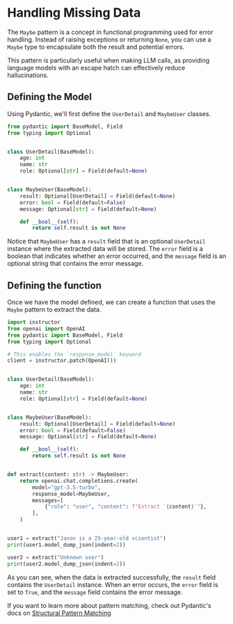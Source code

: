 # Handling Missing Data

The `Maybe` pattern is a concept in functional programming used for error handling. Instead of raising exceptions or returning `None`, you can use a `Maybe` type to encapsulate both the result and potential errors.

This pattern is particularly useful when making LLM calls, as providing language models with an escape hatch can effectively reduce hallucinations.

## Defining the Model

Using Pydantic, we'll first define the `UserDetail` and `MaybeUser` classes.

```python
from pydantic import BaseModel, Field
from typing import Optional


class UserDetail(BaseModel):
    age: int
    name: str
    role: Optional[str] = Field(default=None)


class MaybeUser(BaseModel):
    result: Optional[UserDetail] = Field(default=None)
    error: bool = Field(default=False)
    message: Optional[str] = Field(default=None)

    def __bool__(self):
        return self.result is not None
```

Notice that `MaybeUser` has a `result` field that is an optional `UserDetail` instance where the extracted data will be stored. The `error` field is a boolean that indicates whether an error occurred, and the `message` field is an optional string that contains the error message.

## Defining the function

Once we have the model defined, we can create a function that uses the `Maybe` pattern to extract the data.

```python
import instructor
from openai import OpenAI
from pydantic import BaseModel, Field
from typing import Optional

# This enables the `response_model` keyword
client = instructor.patch(OpenAI())


class UserDetail(BaseModel):
    age: int
    name: str
    role: Optional[str] = Field(default=None)


class MaybeUser(BaseModel):
    result: Optional[UserDetail] = Field(default=None)
    error: bool = Field(default=False)
    message: Optional[str] = Field(default=None)

    def __bool__(self):
        return self.result is not None


def extract(content: str) -> MaybeUser:
    return openai.chat.completions.create(
        model="gpt-3.5-turbo",
        response_model=MaybeUser,
        messages=[
            {"role": "user", "content": f"Extract `{content}`"},
        ],
    )


user1 = extract("Jason is a 25-year-old scientist")
print(user1.model_dump_json(indent=2))

user2 = extract("Unknown user")
print(user2.model_dump_json(indent=2))
```

As you can see, when the data is extracted successfully, the `result` field contains the `UserDetail` instance. When an error occurs, the `error` field is set to `True`, and the `message` field contains the error message.

If you want to learn more about pattern matching, check out Pydantic's docs on [Structural Pattern Matching](https://docs.pydantic.dev/latest/concepts/models/#structural-pattern-matching)
